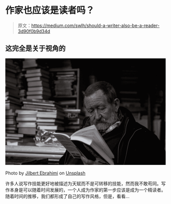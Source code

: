# 作家也应该是读者吗？

> 原文：<https://medium.com/swlh/should-a-writer-also-be-a-reader-3d90f0b9d34d>

## 这完全是关于视角的

![](img/43af6a092f8fee0c3b0a4b732cd8b833.png)

Photo by [Jilbert Ebrahimi](https://unsplash.com/@jilburr?utm_source=unsplash&utm_medium=referral&utm_content=creditCopyText) on [Unsplash](https://unsplash.com/search/photos/read?utm_source=unsplash&utm_medium=referral&utm_content=creditCopyText)

许多人说写作技能更好地被描述为天赋而不是可转移的技能，然而我不敢苟同。写作本身是可以随着时间发展的，一个人成为作家的第一步应该是成为一个精读者。随着时间的推移，我们都形成了自己的写作风格，但是，看看…
